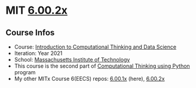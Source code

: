 # MIT [6.00.2x](https://www.edx.org/course/introduction-to-computational-thinking-and-data-4)
## Course Infos
* Course: [Introduction to Computational Thinking and Data Science](https://www.edx.org/course/introduction-to-computational-thinking-and-data-4)
* Iteration: Year 2021
* School: [Massachusetts Institute of Technology](https://www.edx.org/school/mitx)
* This course is the second part of [Computational Thinking using Python](https://www.edx.org/xseries/mitx-computational-thinking-using-python) program
* My other MITx Course 6(EECS) repos: [6.00.1x](https://github.com/e1630m/edx-mit-6001x) (here), [6.00.2x](https://github.com/e1630m/edx-mit-6002x)
